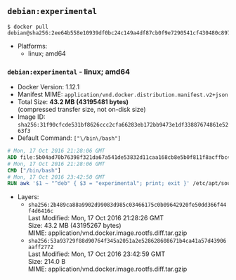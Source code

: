 ## `debian:experimental`

```console
$ docker pull debian@sha256:2ee64b558e10939df0bc24c149a4df87cb0f9e7290541cf430480c897caab06f
```

-	Platforms:
	-	linux; amd64

### `debian:experimental` - linux; amd64

-	Docker Version: 1.12.1
-	Manifest MIME: `application/vnd.docker.distribution.manifest.v2+json`
-	Total Size: **43.2 MB (43195481 bytes)**  
	(compressed transfer size, not on-disk size)
-	Image ID: `sha256:31f90cfcde531bf8626ccc2cfa66283eb172bb9473e1df33887674861e5263f3`
-	Default Command: `["\/bin\/bash"]`

```dockerfile
# Mon, 17 Oct 2016 21:28:06 GMT
ADD file:5b04ad70b76398f321da67a541de53832d11caa168cb8e5b0f811f8acffbc4c5 in / 
# Mon, 17 Oct 2016 21:28:06 GMT
CMD ["/bin/bash"]
# Mon, 17 Oct 2016 23:42:50 GMT
RUN awk '$1 ~ "^deb" { $3 = "experimental"; print; exit }' /etc/apt/sources.list > /etc/apt/sources.list.d/experimental.list
```

-	Layers:
	-	`sha256:2b489ca88a9902d99083d985c03466175c0b09642920fe50dd366f44f4d6416c`  
		Last Modified: Mon, 17 Oct 2016 21:28:26 GMT  
		Size: 43.2 MB (43195267 bytes)  
		MIME: application/vnd.docker.image.rootfs.diff.tar.gzip
	-	`sha256:53a93729f88d90764f345a2051a2e528628608671b4ca41a57d43906aaff2772`  
		Last Modified: Mon, 17 Oct 2016 23:42:59 GMT  
		Size: 214.0 B  
		MIME: application/vnd.docker.image.rootfs.diff.tar.gzip
